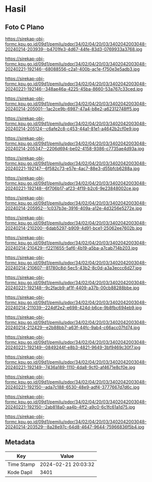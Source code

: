 # Hasil

## Foto C Plano

https://sirekap-obj-formc.kpu.go.id/09d1/pemilu/pdpr/34/02/04/20/03/3402042003048-20240214-203939--b4701fe3-4d67-44fe-83d3-0769933a3768.jpg

https://sirekap-obj-formc.kpu.go.id/09d1/pemilu/pdpr/34/02/04/20/03/3402042003048-20240221-192146--68088556-c2a1-400b-ac1e-f750e3e5adb3.jpg

https://sirekap-obj-formc.kpu.go.id/09d1/pemilu/pdpr/34/02/04/20/03/3402042003048-20240221-192146--348ae46a-4225-45ba-8660-53a767c33ced.jpg

https://sirekap-obj-formc.kpu.go.id/09d1/pemilu/pdpr/34/02/04/20/03/3402042003048-20240214-205001--1ac2ce9b-6987-47a4-b8e2-a62312748ff5.jpg

https://sirekap-obj-formc.kpu.go.id/09d1/pemilu/pdpr/34/02/04/20/03/3402042003048-20240214-205124--c6afe2c8-c453-44a1-81e1-a4642b2cf0e9.jpg

https://sirekap-obj-formc.kpu.go.id/09d1/pemilu/pdpr/34/02/04/20/03/3402042003048-20240214-205347--2206d694-be02-4158-9386-c7735ae4d93a.jpg

https://sirekap-obj-formc.kpu.go.id/09d1/pemilu/pdpr/34/02/04/20/03/3402042003048-20240221-192147--6f582c73-e57e-4ac7-88e3-d55bfcb6288a.jpg

https://sirekap-obj-formc.kpu.go.id/09d1/pemilu/pdpr/34/02/04/20/03/3402042003048-20240221-192148--6f706b17-af23-4f19-b2c6-9e23848002ce.jpg

https://sirekap-obj-formc.kpu.go.id/09d1/pemilu/pdpr/34/02/04/20/03/3402042003048-20240214-205952--1c037b3e-3916-409a-a12e-4d3256e5272e.jpg

https://sirekap-obj-formc.kpu.go.id/09d1/pemilu/pdpr/34/02/04/20/03/3402042003048-20240214-210200--6dab5297-b909-4d91-bce1-25062ee7602b.jpg

https://sirekap-obj-formc.kpu.go.id/09d1/pemilu/pdpr/34/02/04/20/03/3402042003048-20240214-210429--f2211655-5af6-4b19-a5ba-a7cab714b203.jpg

https://sirekap-obj-formc.kpu.go.id/09d1/pemilu/pdpr/34/02/04/20/03/3402042003048-20240214-210607--81780c8d-5ec5-43b2-8c0d-a3a3eccc6d27.jpg

https://sirekap-obj-formc.kpu.go.id/09d1/pemilu/pdpr/34/02/04/20/03/3402042003048-20240221-192148--9c2facb9-af1f-4409-a37b-00cb88288bbe.jpg

https://sirekap-obj-formc.kpu.go.id/09d1/pemilu/pdpr/34/02/04/20/03/3402042003048-20240214-211039--224df2e2-e698-424d-b6ce-9b8fbc694eb9.jpg

https://sirekap-obj-formc.kpu.go.id/09d1/pemilu/pdpr/34/02/04/20/03/3402042003048-20240214-212429--e2b88bb7-a63f-44fc-9ab4-c66acc07fd74.jpg

https://sirekap-obj-formc.kpu.go.id/09d1/pemilu/pdpr/34/02/04/20/03/3402042003048-20240221-192149--0849244f-e8b3-4821-9649-3bf9469c30f7.jpg

https://sirekap-obj-formc.kpu.go.id/09d1/pemilu/pdpr/34/02/04/20/03/3402042003048-20240221-192149--7436a189-1110-4da8-9cf0-af4671e8cf0e.jpg

https://sirekap-obj-formc.kpu.go.id/09d1/pemilu/pdpr/34/02/04/20/03/3402042003048-20240221-192150--ada7c188-6530-48e9-adf4-3777667d7d6c.jpg

https://sirekap-obj-formc.kpu.go.id/09d1/pemilu/pdpr/34/02/04/20/03/3402042003048-20240221-192150--2ab818a0-aa4b-4ff2-a9c0-6c1fc61a1d75.jpg

https://sirekap-obj-formc.kpu.go.id/09d1/pemilu/pdpr/34/02/04/20/03/3402042003048-20240214-203529--8a28e97c-64d8-4647-9644-75966836f5b4.jpg


## Metadata

| Key        | Value               |
| ---------- | ------------------- |
| Time Stamp | 2024-02-21 20:03:32 |
| Kode Dapil | 3401                |



